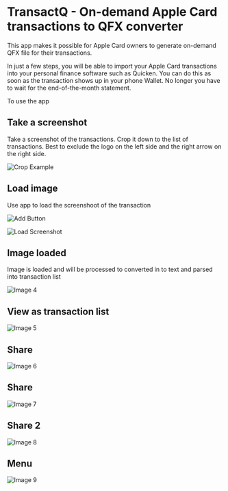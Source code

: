 # TransactQ - On-demand Apple Card transactions to QFX converter

This app makes it possible for Apple Card owners to generate on-demand QFX file for their transactions. 

In just a few steps, you will be able to import your Apple Card transactions into your personal finance software such as Quicken. You can do this as soon as the transaction shows up in your phone Wallet. No longer you have to wait for the end-of-the-month statement.

To use the app

## Take a screenshot
Take a screenshot of the transactions. Crop it down to the list of transactions. Best to exclude the logo on the left side and the right arrow on the right side.

![Crop Example](crop.png)
## Load image
Use app to load the screenshoot of the transaction

![Add Button](1.png)

![Load Screenshot](2.png)

## Image loaded
Image is loaded and will be processed to converted in to text and parsed into transaction list

![Image 4](4.png)

## View as transaction list

![Image 5](5.png)

## Share
![Image 6](6.png)

## Share 
![Image 7](7.png)

## Share 2
![Image 8](8.png)

## Menu
![Image 9](9.png)
